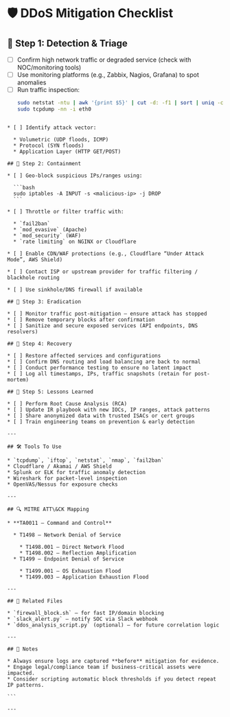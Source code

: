 # 🛡️ DDoS Mitigation Checklist

## 🧪 Step 1: Detection & Triage
- [ ] Confirm high network traffic or degraded service (check with NOC/monitoring tools)
- [ ] Use monitoring platforms (e.g., Zabbix, Nagios, Grafana) to spot anomalies
- [ ] Run traffic inspection:
  ```bash
  sudo netstat -ntu | awk '{print $5}' | cut -d: -f1 | sort | uniq -c | sort -n
  sudo tcpdump -nn -i eth0
````

* [ ] Identify attack vector:

  * Volumetric (UDP floods, ICMP)
  * Protocol (SYN floods)
  * Application Layer (HTTP GET/POST)

## 🚨 Step 2: Containment

* [ ] Geo-block suspicious IPs/ranges using:

  ```bash
  sudo iptables -A INPUT -s <malicious-ip> -j DROP
  ```

* [ ] Throttle or filter traffic with:

  * `fail2ban`
  * `mod_evasive` (Apache)
  * `mod_security` (WAF)
  * `rate limiting` on NGINX or Cloudflare

* [ ] Enable CDN/WAF protections (e.g., Cloudflare “Under Attack Mode”, AWS Shield)

* [ ] Contact ISP or upstream provider for traffic filtering / blackhole routing

* [ ] Use sinkhole/DNS firewall if available

## 🧹 Step 3: Eradication

* [ ] Monitor traffic post-mitigation — ensure attack has stopped
* [ ] Remove temporary blocks after confirmation
* [ ] Sanitize and secure exposed services (API endpoints, DNS resolvers)

## 🔁 Step 4: Recovery

* [ ] Restore affected services and configurations
* [ ] Confirm DNS routing and load balancing are back to normal
* [ ] Conduct performance testing to ensure no latent impact
* [ ] Log all timestamps, IPs, traffic snapshots (retain for post-mortem)

## 🧠 Step 5: Lessons Learned

* [ ] Perform Root Cause Analysis (RCA)
* [ ] Update IR playbook with new IOCs, IP ranges, attack patterns
* [ ] Share anonymized data with trusted ISACs or cert groups
* [ ] Train engineering teams on prevention & early detection

---

## 🛠 Tools To Use

* `tcpdump`, `iftop`, `netstat`, `nmap`, `fail2ban`
* Cloudflare / Akamai / AWS Shield
* Splunk or ELK for traffic anomaly detection
* Wireshark for packet-level inspection
* OpenVAS/Nessus for exposure checks

---

## 🔍 MITRE ATT\&CK Mapping

* **TA0011 – Command and Control**

  * T1498 – Network Denial of Service

    * T1498.001 – Direct Network Flood
    * T1498.002 – Reflection Amplification
  * T1499 – Endpoint Denial of Service

    * T1499.001 – OS Exhaustion Flood
    * T1499.003 – Application Exhaustion Flood

---

## 📁 Related Files

* `firewall_block.sh` – for fast IP/domain blocking
* `slack_alert.py` – notify SOC via Slack webhook
* `ddos_analysis_script.py` (optional) – for future correlation logic

---

## 🧷 Notes

* Always ensure logs are captured **before** mitigation for evidence.
* Engage legal/compliance team if business-critical assets were impacted.
* Consider scripting automatic block thresholds if you detect repeat IP patterns.

```

---
